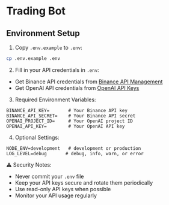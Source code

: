 # Trading Bot

## Environment Setup

1. Copy `.env.example` to `.env`:
```bash
cp .env.example .env
```

2. Fill in your API credentials in `.env`:
- Get Binance API credentials from [Binance API Management](https://www.binance.com/en/my/settings/api-management)
- Get OpenAI API credentials from [OpenAI API Keys](https://platform.openai.com/api-keys)

3. Required Environment Variables:
```
BINANCE_API_KEY=       # Your Binance API key
BINANCE_API_SECRET=    # Your Binance API secret
OPENAI_PROJECT_ID=     # Your OpenAI project ID
OPENAI_API_KEY=        # Your OpenAI API key
```

4. Optional Settings:
```
NODE_ENV=development   # development or production
LOG_LEVEL=debug       # debug, info, warn, or error
```

⚠️ Security Notes:
- Never commit your `.env` file
- Keep your API keys secure and rotate them periodically
- Use read-only API keys when possible
- Monitor your API usage regularly 